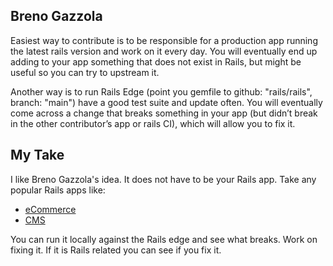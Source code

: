 ## Breno Gazzola

Easiest way to contribute is to be responsible for a production app running the latest rails version and work on it every day. You will eventually end up adding to your app something that does not exist in Rails, but might be useful so you can try to upstream it.

Another way is to run Rails Edge (point you gemfile to github: "rails/rails", branch: "main") have a good test suite and update often. You will eventually come across a change that breaks something in your app (but didn’t break in the other contributor’s app or rails CI), which will allow you to fix it.

## My Take

I like Breno Gazzola's idea. It does not have to be your Rails app. Take any popular Rails apps like:

- [eCommerce](https://github.com/spree/spree)
- [CMS](https://github.com/refinery/refinerycms)

You can run it locally against the Rails edge and see what breaks. Work on fixing it. If it is Rails related you can see if you fix it.
